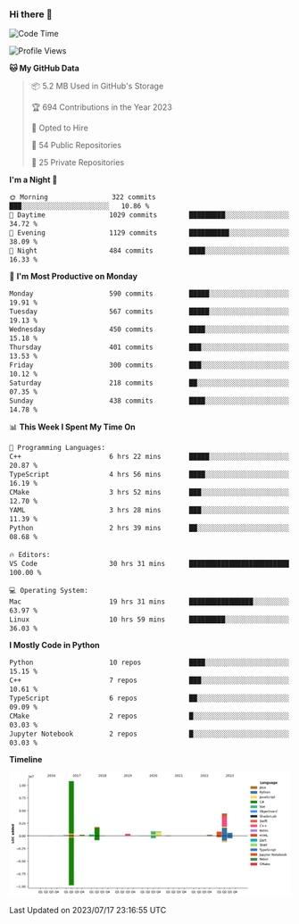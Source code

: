 ### Hi there 👋

<!--START_SECTION:waka-->
![Code Time](http://img.shields.io/badge/Code%20Time-32%20hrs%2035%20mins-blue)

![Profile Views](http://img.shields.io/badge/Profile%20Views-401-blue)

**🐱 My GitHub Data** 

> 📦 5.2 MB Used in GitHub's Storage 
 > 
> 🏆 694 Contributions in the Year 2023
 > 
> 💼 Opted to Hire
 > 
> 📜 54 Public Repositories 
 > 
> 🔑 25 Private Repositories 
 > 
**I'm a Night 🦉** 

```text
🌞 Morning                322 commits         ███░░░░░░░░░░░░░░░░░░░░░░   10.86 % 
🌆 Daytime                1029 commits        █████████░░░░░░░░░░░░░░░░   34.72 % 
🌃 Evening                1129 commits        ██████████░░░░░░░░░░░░░░░   38.09 % 
🌙 Night                  484 commits         ████░░░░░░░░░░░░░░░░░░░░░   16.33 % 
```
📅 **I'm Most Productive on Monday** 

```text
Monday                   590 commits         █████░░░░░░░░░░░░░░░░░░░░   19.91 % 
Tuesday                  567 commits         █████░░░░░░░░░░░░░░░░░░░░   19.13 % 
Wednesday                450 commits         ████░░░░░░░░░░░░░░░░░░░░░   15.18 % 
Thursday                 401 commits         ███░░░░░░░░░░░░░░░░░░░░░░   13.53 % 
Friday                   300 commits         ███░░░░░░░░░░░░░░░░░░░░░░   10.12 % 
Saturday                 218 commits         ██░░░░░░░░░░░░░░░░░░░░░░░   07.35 % 
Sunday                   438 commits         ████░░░░░░░░░░░░░░░░░░░░░   14.78 % 
```


📊 **This Week I Spent My Time On** 

```text
💬 Programming Languages: 
C++                      6 hrs 22 mins       █████░░░░░░░░░░░░░░░░░░░░   20.87 % 
TypeScript               4 hrs 56 mins       ████░░░░░░░░░░░░░░░░░░░░░   16.19 % 
CMake                    3 hrs 52 mins       ███░░░░░░░░░░░░░░░░░░░░░░   12.70 % 
YAML                     3 hrs 28 mins       ███░░░░░░░░░░░░░░░░░░░░░░   11.39 % 
Python                   2 hrs 39 mins       ██░░░░░░░░░░░░░░░░░░░░░░░   08.68 % 

🔥 Editors: 
VS Code                  30 hrs 31 mins      █████████████████████████   100.00 % 

💻 Operating System: 
Mac                      19 hrs 31 mins      ████████████████░░░░░░░░░   63.97 % 
Linux                    10 hrs 59 mins      █████████░░░░░░░░░░░░░░░░   36.03 % 
```

**I Mostly Code in Python** 

```text
Python                   10 repos            ████░░░░░░░░░░░░░░░░░░░░░   15.15 % 
C++                      7 repos             ███░░░░░░░░░░░░░░░░░░░░░░   10.61 % 
TypeScript               6 repos             ██░░░░░░░░░░░░░░░░░░░░░░░   09.09 % 
CMake                    2 repos             █░░░░░░░░░░░░░░░░░░░░░░░░   03.03 % 
Jupyter Notebook         2 repos             █░░░░░░░░░░░░░░░░░░░░░░░░   03.03 % 
```



**Timeline**

![Lines of Code chart](https://raw.githubusercontent.com/SwimingKim/SwimingKim/main/assets/bar_graph.png)


 Last Updated on 2023/07/17 23:16:55 UTC
<!--END_SECTION:waka-->

<!-- ![SwimingKim's GitHub stats](https://github-readme-stats.vercel.app/api?username=swimingkim&show_icons=true&theme=default&count_private=true&rank_icon=github&card_width=495)

![Top Langs](https://github-readme-stats.vercel.app/api/top-langs/?username=swimingkim&layout=compact&langs_count=10&card_width=495)

[![SwimingKim's wakatime stats](https://github-readme-stats.vercel.app/api/wakatime?username=swimingkim)](https://github.com/anuraghazra/github-readme-stats) -->

<!--
**SwimingKim/SwimingKim** is a ✨ _special_ ✨ repository because its `README.md` (this file) appears on your GitHub profile.

Here are some ideas to get you started:

- 🔭 I’m currently working on ...
- 🌱 I’m currently learning ...
- 👯 I’m looking to collaborate on ...
- 🤔 I’m looking for help with ...
- 💬 Ask me about ...
- 📫 How to reach me: ...
- 😄 Pronouns: ...
- ⚡ Fun fact: ...
-->
